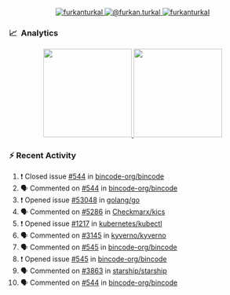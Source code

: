 <p align="center">
  <a href="https://linkedin.com/in/furkanturkal" target="blank">
    <img src="https://img.shields.io/badge/linkedin-%230077B5.svg?&style=for-the-badge&logo=linkedin&logoColor=white" alt="furkanturkal" />
  </a>
  <a href="https://medium.com/@furkan.turkal" target="blank">
    <img src="https://img.shields.io/badge/medium-%2312100E.svg?&style=for-the-badge&logo=medium&logoColor=white" alt="@furkan.turkal" />
  </a>
  <a href="https://twitter.com/furkanturkaI" target="blank">
    <img src="https://img.shields.io/badge/Twitter-1DA1F2?style=for-the-badge&logo=twitter&logoColor=white" alt="furkanturkaI" />
  </a>
</p>

### 📈 &nbsp;Analytics

<p align="center">
  <a href="https://coderstats.net/github/#Dentrax">
    <img height="180em" src="https://github-readme-stats-eight-theta.vercel.app/api?username=Dentrax&show_icons=true&theme=algolia&include_all_commits=true&count_private=true&line_height=26"/>
    <img height="180em" src="https://github-readme-stats-eight-theta.vercel.app/api/top-langs/?username=Dentrax&layout=compact&langs_count=8&theme=algolia&line_height=26"/>
  </a>
</p>

### :zap: Recent Activity

<!--START_SECTION:activity-->
1. ❗️ Closed issue [#544](https://github.com/bincode-org/bincode/issues/544) in [bincode-org/bincode](https://github.com/bincode-org/bincode)
2. 🗣 Commented on [#544](https://github.com/bincode-org/bincode/issues/544) in [bincode-org/bincode](https://github.com/bincode-org/bincode)
3. ❗️ Opened issue [#53048](https://github.com/golang/go/issues/53048) in [golang/go](https://github.com/golang/go)
4. 🗣 Commented on [#5286](https://github.com/Checkmarx/kics/issues/5286) in [Checkmarx/kics](https://github.com/Checkmarx/kics)
5. ❗️ Opened issue [#1217](https://github.com/kubernetes/kubectl/issues/1217) in [kubernetes/kubectl](https://github.com/kubernetes/kubectl)
6. 🗣 Commented on [#3145](https://github.com/kyverno/kyverno/issues/3145) in [kyverno/kyverno](https://github.com/kyverno/kyverno)
7. 🗣 Commented on [#545](https://github.com/bincode-org/bincode/issues/545) in [bincode-org/bincode](https://github.com/bincode-org/bincode)
8. ❗️ Opened issue [#545](https://github.com/bincode-org/bincode/issues/545) in [bincode-org/bincode](https://github.com/bincode-org/bincode)
9. 🗣 Commented on [#3863](https://github.com/starship/starship/issues/3863) in [starship/starship](https://github.com/starship/starship)
10. 🗣 Commented on [#544](https://github.com/bincode-org/bincode/issues/544) in [bincode-org/bincode](https://github.com/bincode-org/bincode)
<!--END_SECTION:activity-->
